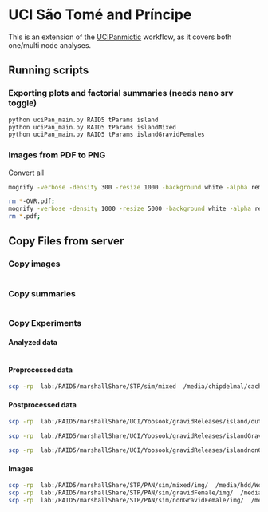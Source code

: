 # UCI São Tomé and Príncipe

This is an extension of the [UCIPanmictic](https://github.com/Chipdelmal/MoNeT/tree/master/DataAnalysis/UCIPanmictic) workflow, as it covers both one/multi node analyses.

## Running scripts

### Exporting plots and factorial summaries (needs nano srv toggle)

```bash
python uciPan_main.py RAID5 tParams island
python uciPan_main.py RAID5 tParams islandMixed
python uciPan_main.py RAID5 tParams islandGravidFemales
```
### Images from PDF to PNG

Convert all

```bash
mogrify -verbose -density 300 -resize 1000 -background white -alpha remove -alpha off -format png ./*.pdf
```

```bash
rm *-OVR.pdf;
mogrify -verbose -density 1000 -resize 5000 -background white -alpha remove -alpha off -format png ./*.pdf;
rm *.pdf;
```

## Copy Files from server

### Copy images

```bash
```

### Copy summaries

```bash
```

### Copy Experiments

#### Analyzed data

```bash
```

#### Preprocessed data

```bash
scp -rp  lab:/RAID5/marshallShare/STP/sim/mixed  /media/chipdelmal/cache/Sims/STP/sim/
```

#### Postprocessed data

```bash
scp -rp  lab:/RAID5/marshallShare/UCI/Yoosook/gravidReleases/island/out/LDR/POSTPROCESS/ /media/chipdelmal/cache/Sims/Panmictic/wfu/island/out/LDR/

scp -rp  lab:/RAID5/marshallShare/UCI/Yoosook/gravidReleases/islandGravid/out/LDR/POSTPROCESS/ /media/chipdelmal/cache/Sims/Panmictic/wfu/islandGravid/out/LDR/

scp -rp  lab:/RAID5/marshallShare/UCI/Yoosook/gravidReleases/islandnonGravid/out/LDR/POSTPROCESS/ /media/chipdelmal/cache/Sims/Panmictic/wfu/islandnonGravid/out/LDR/
```

#### Images

```bash
scp -rp  lab:/RAID5/marshallShare/STP/PAN/sim/mixed/img/  /media/hdd/WorkExperiments/STP/PAN/sim/mixed/img/*.png
scp -rp  lab:/RAID5/marshallShare/STP/PAN/sim/gravidFemale/img/  /media/hdd/WorkExperiments/STP/PAN/sim/gravidFemale/img/*.png
scp -rp  lab:/RAID5/marshallShare/STP/PAN/sim/nonGravidFemale/img/  /media/hdd/WorkExperiments/STP/PAN/sim/nonGravidFemale/img/*.png
```
